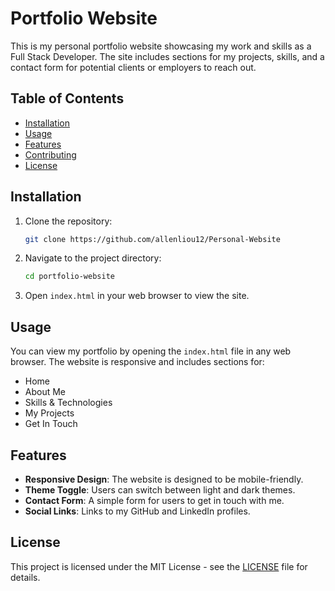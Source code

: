 # Portfolio Website

This is my personal portfolio website showcasing my work and skills as a Full Stack Developer. The site includes sections for my projects, skills, and a contact form for potential clients or employers to reach out.

## Table of Contents

- [Installation](#installation)
- [Usage](#usage)
- [Features](#features)
- [Contributing](#contributing)
- [License](#license)

## Installation

1. Clone the repository:
   ```bash
   git clone https://github.com/allenliou12/Personal-Website
   ```
2. Navigate to the project directory:
   ```bash
   cd portfolio-website
   ```
3. Open `index.html` in your web browser to view the site.

## Usage

You can view my portfolio by opening the `index.html` file in any web browser. The website is responsive and includes sections for:

- Home
- About Me
- Skills & Technologies
- My Projects
- Get In Touch

## Features

- **Responsive Design**: The website is designed to be mobile-friendly.
- **Theme Toggle**: Users can switch between light and dark themes.
- **Contact Form**: A simple form for users to get in touch with me.
- **Social Links**: Links to my GitHub and LinkedIn profiles.

## License

This project is licensed under the MIT License - see the [LICENSE](LICENSE) file for details.
